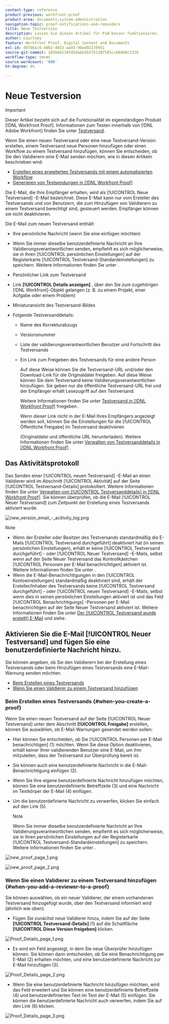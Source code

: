 ```yaml
---
content-type: reference
product-previous: workfront-proof
product-area: documents;system-administration
navigation-topic: proof-notifications-and-reminders
title: Neue Testversion
description: Lassen Sie diesen Artikel für PiW besser funktionieren.
author: Courtney
feature: Workfront Proof, Digital Content and Documents
exl-id: d879b1c6-e862-4653-aa93-90ad92170951
source-git-commit: 1030d4110fd5dabb3b5751387585cc66968c2326
workflow-type: tm+mt
source-wordcount: '800'
ht-degree: 0%

---
```


# Neue Testversion

>[!IMPORTANT]
>
>Dieser Artikel bezieht sich auf die Funktionalität im eigenständigen Produkt [!DNL Workfront Proof]. Informationen zum Testen innerhalb von [!DNL Adobe Workfront] finden Sie unter [Testversand](../../../review-and-approve-work/proofing/proofing.md).

<!--
<p style="color: #000000;" data-mc-conditions="QuicksilverOrClassic.Draft mode">Make this article work better for PiW.</p>
-->

Wenn Sie einen neuen Testversand oder eine neue Testversand-Version erstellen, einem Testversand neue Personen hinzufügen oder einen Workflow zu einem Testversand hinzufügen, können Sie entscheiden, ob Sie den Validierern eine E-Mail senden möchten, wie in diesen Artikeln beschrieben wird:

* [Erstellen eines erweiterten Testversands mit einem automatisierten Workflow](../../../review-and-approve-work/proofing/creating-proofs-within-workfront/create-automated-proof-workflow.md)
* [Generieren von Testsendungen in  [!DNL Workfront Proof]](../../../workfront-proof/wp-work-proofsfiles/create-proofs-and-files/generate-proofs.md)

Die E-Mail, die Ihre Empfänger erhalten, wird als [!UICONTROL Neue Testversand] -E-Mail bezeichnet. Diese E-Mail kann nur vom Ersteller des Testversands und von Benutzern, die zum Hinzufügen von Validierern zu einem Testversand berechtigt sind, gesteuert werden. Empfänger können sie nicht deaktivieren.

Die E-Mail zum neuen Testversand enthält:

* Ihre persönliche Nachricht (wenn Sie eine einfügen möchten)
* Wenn Sie immer dieselbe benutzerdefinierte Nachricht an Ihre Validierungsverantwortlichen senden, empfiehlt es sich möglicherweise, sie in Ihren [!UICONTROL persönlichen Einstellungen] auf der Registerkarte [!UICONTROL Testversand-Standardeinstellungen] zu speichern. Weitere Informationen finden Sie unter .
* Persönlicher Link zum Testversand
* Link **[!UICONTROL Details anzeigen]** , über den Sie zum zugehörigen [!DNL Workfront]-Objekt gelangen (z. B. zu einem Projekt, einer Aufgabe oder einem Problem)
* Miniaturansicht des Testversand-Bildes
* Folgende Testversanddetails:

   * Name des Korrekturabzugs
   * Versionsnummer
   * Liste der validierungsverantwortlichen Benutzer und Fortschritt des Testversands
   * Ein Link zum Freigeben des Testversands für eine andere Person

     Auf diese Weise können Sie die Testversand-URL und/oder den Download-Link für die Originaldatei freigeben. Auf diese Weise können Sie dem Testversand keine Validierungsverantwortlichen hinzufügen. Sie geben nur die öffentliche Testversand-URL frei und der Empfänger erhält Lesezugriff auf den Testversand.

     Weitere Informationen finden Sie unter [Testversand in  [!DNL Workfront Proof]](../../../workfront-proof/wp-work-proofsfiles/share-proofs-and-files/share-proof.md) freigeben .

     Wenn dieser Link nicht in der E-Mail Ihres Empfängers angezeigt werden soll, können Sie die Einstellungen für die [!UICONTROL Öffentliche Freigabe] im Testversand deaktivieren

     (Originaldatei und öffentliche URL herunterladen). Weitere Informationen finden Sie unter [Verwalten von Testversanddetails in [!DNL Workfront Proof]](../../../workfront-proof/wp-work-proofsfiles/manage-your-work/manage-proof-details.md) .

## Das Aktivitätsprotokoll

Das Senden einer [!UICONTROL neuen Testversand] -E-Mail an einen Validierer wird im Abschnitt [!UICONTROL Aktivität] auf der Seite [!UICONTROL Testversand-Details] protokolliert. Weitere Informationen finden Sie unter [Verwalten von [!UICONTROL  Testversanddetails] in  [!DNL Workfront Proof]](../../../workfront-proof/wp-work-proofsfiles/manage-your-work/manage-proof-details.md). Sie können überprüfen, ob die E-Mail [!UICONTROL Neuer Testversand] zum Zeitpunkt der Erstellung eines Testversands aktiviert wurde.

![new_version_email_-_acitivity_log.png](assets/new-verison-email---acitivity-log-350x44.png)

>[!NOTE]
>
>* Wenn der Ersteller oder Besitzer des Testversands standardmäßig die E-Mails [!UICONTROL Testversand durchgeführt] deaktiviert hat (in seinen persönlichen Einstellungen), erhält er keine [!UICONTROL Testversand durchgeführt] - oder [!UICONTROL Neuer Testversand] -E-Mails, selbst wenn auf der Seite Neuer Testversand das Kontrollkästchen [!UICONTROL Personen per E-Mail benachrichtigen] aktiviert ist. Weitere Informationen finden Sie unter .
>* Wenn die E-Mail-Benachrichtigungen in den [!UICONTROL Kontoeinstellungen] standardmäßig deaktiviert sind, erhält der Ersteller/Inhaber des Testversands keine [!UICONTROL Testversand durchgeführt] - oder [!UICONTROL neuen Testversand] -E-Mails, selbst wenn dies in seinen persönlichen Einstellungen aktiviert ist und das Feld [!UICONTROL Benachrichtigungs] -Personen per E-Mail benachrichtigen auf der Seite Neuer Testversand aktiviert ist. Weitere Informationen finden Sie unter [ Der [!UICONTROL Testversand wurde erstellt] E-Mail](../../../workfront-proof/wp-emailsntfctns/proof-notifications-and-reminders/proof-made-email.md) und siehe .
>



## Aktivieren Sie die E-Mail [!UICONTROL Neuer Testversand] und fügen Sie eine benutzerdefinierte Nachricht hinzu.

Sie können angeben, ob Sie den Validierern bei der Erstellung eines Testversands oder beim Hinzufügen eines Testversands eine E-Mail-Warnung senden möchten.

* [Beim Erstellen eines Testversands](#when-you-create-a-proof)
* [Wenn Sie einen Validierer zu einem Testversand hinzufügen](#when-you-add-a-reviewer-to-a-proof)

### Beim Erstellen eines Testversands {#when-you-create-a-proof}

Wenn Sie einen neuen Testversand auf der Seite [!UICONTROL Neuer Testversand] unter dem Abschnitt **[!UICONTROL Freigabe]** erstellen, können Sie auswählen, ob E-Mail-Warnungen gesendet werden sollen:

* Hier können Sie entscheiden, ob Sie [!UICONTROL Personen per E-Mail benachrichtigen] (1) möchten. Wenn Sie diese Option deaktivieren, erhält keiner Ihrer validierenden Benutzer eine E-Mail, um ihm mitzuteilen, dass der Testversand zur Überprüfung bereit ist.
* Sie können auch eine benutzerdefinierte Nachricht in die E-Mail-Benachrichtigung einfügen (2).
* Wenn Sie Ihre eigene benutzerdefinierte Nachricht hinzufügen möchten, können Sie eine benutzerdefinierte Betreffzeile (3) und eine Nachricht im Textkörper der E-Mail (4) einfügen.
* Um die benutzerdefinierte Nachricht zu verwerfen, klicken Sie einfach auf den Link (5).

  >[!NOTE]
  >
  >Wenn Sie immer dieselbe benutzerdefinierte Nachricht an Ihre Validierungsverantwortlichen senden, empfiehlt es sich möglicherweise, sie in Ihren persönlichen Einstellungen auf der Registerkarte [!UICONTROL Testversand-Standardeinstellungen] zu speichern. Weitere Informationen finden Sie unter .

![new_proof_page_1.png](assets/new-proof-page-1-350x186.png)

![new_proof_page_2.png](assets/new-proof-page-2-350x283.png)

### Wenn Sie einen Validierer zu einem Testversand hinzufügen {#when-you-add-a-reviewer-to-a-proof}

Sie können auswählen, ob ein neuer Validierer, der einem vorhandenen Testversand hinzugefügt wurde, über den Testversand informiert wird (ähnlich wie oben).

* Fügen Sie zunächst neue Validierer hinzu, indem Sie auf der Seite **[!UICONTROL Testversand-Details]** (1) auf die Schaltfläche **[!UICONTROL Diese Version freigeben]** klicken.

![Proof_Details_page_1.png](assets/proof-details-page-1-350x118.png)

* Es wird ein Feld angezeigt, in dem Sie neue Überprüfer hinzufügen können. Sie können dann entscheiden, ob Sie eine Benachrichtigung per E-Mail (2) erhalten möchten, und eine benutzerdefinierte Nachricht zur E-Mail hinzufügen (3).

![Proof_Details_page_2.png](assets/proof-details-page-2-350x174.png)

* Wenn Sie eine benutzerdefinierte Nachricht hinzufügen möchten, wird das Feld erweitert und Sie können eine benutzerdefinierte Betreffzeile (4) und benutzerdefinierten Text im Text der E-Mail (5) einfügen. Sie können die benutzerdefinierte Nachricht auch verwerfen, indem Sie auf den Link (6) klicken.

![Proof_Details_page_3.png](assets/proof-details-page-3-350x258.png)
